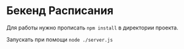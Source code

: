 # Бекенд Расписания

Для работы нужно прописать `npm install` в директории проекта.

Запускать при помощи `node ./server.js`